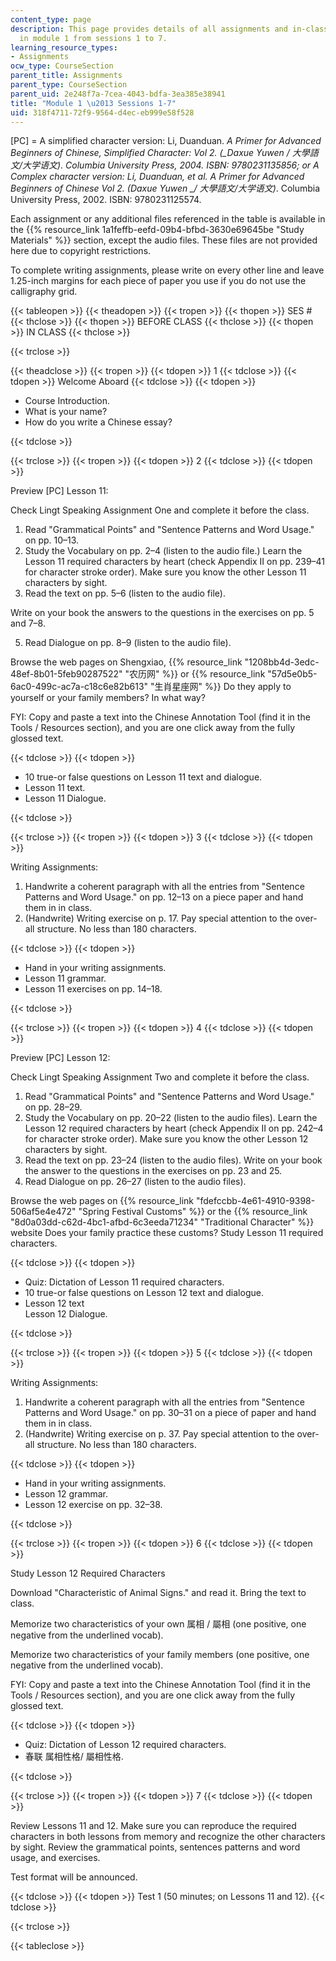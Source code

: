 ```yaml
---
content_type: page
description: This page provides details of all assignments and in-class activities
  in module 1 from sessions 1 to 7.
learning_resource_types:
- Assignments
ocw_type: CourseSection
parent_title: Assignments
parent_type: CourseSection
parent_uid: 2e248f7a-7cea-4043-bdfa-3ea385e38941
title: "Module 1 \u2013 Sessions 1-7"
uid: 318f4711-72f9-9564-d4ec-eb999e58f528
---
```


\[PC\] = A simplified character version: Li, Duanduan. _A Primer for Advanced Beginners of Chinese, Simplified Character: Vol 2. (__Daxue Yuwen / 大學語文/大学语文)._ Columbia University Press, 2004. ISBN: 9780231135856; or A Complex character version: Li, Duanduan, et al. _A Primer for Advanced Beginners of Chinese Vol 2._ (_Daxue Yuwen_ __/ 大學語文/大学语文_)_. Columbia University Press, 2002. ISBN: 9780231125574.

Each assignment or any additional files referenced in the table is available in the {{% resource_link 1a1feffb-eefd-09b4-bfbd-3630e69645be "Study Materials" %}} section, except the audio files. These files are not provided here due to copyright restrictions.

To complete writing assignments, please write on every other line and leave 1.25-inch margins for each piece of paper you use if you do not use the calligraphy grid.

{{< tableopen >}}
{{< theadopen >}}
{{< tropen >}}
{{< thopen >}}
SES #
{{< thclose >}}
{{< thopen >}}
BEFORE CLASS
{{< thclose >}}
{{< thopen >}}
IN CLASS
{{< thclose >}}

{{< trclose >}}

{{< theadclose >}}
{{< tropen >}}
{{< tdopen >}}
1
{{< tdclose >}}
{{< tdopen >}}
Welcome Aboard
{{< tdclose >}}
{{< tdopen >}}


*   Course Introduction.
*   What is your name?
*   How do you write a Chinese essay?


{{< tdclose >}}

{{< trclose >}}
{{< tropen >}}
{{< tdopen >}}
2
{{< tdclose >}}
{{< tdopen >}}


Preview \[PC\] Lesson 11:

Check Lingt Speaking Assignment One and complete it before the class.

1.  Read "Grammatical Points" and "Sentence Patterns and Word Usage." on pp. 10–13.
2.  Study the Vocabulary on pp. 2–4 (listen to the audio file.) Learn the Lesson 11 required characters by heart (check Appendix II on pp. 239–41 for character stroke order). Make sure you know the other Lesson 11 characters by sight.
3.  Read the text on pp. 5–6 (listen to the audio file).

Write on your book the answers to the questions in the exercises on pp. 5 and 7–8.

5.  Read Dialogue on pp. 8–9 (listen to the audio file).

Browse the web pages on Shengxiao, {{% resource_link "1208bb4d-3edc-48ef-8b01-5feb90287522" "农历网" %}} or {{% resource_link "57d5e0b5-6ac0-499c-ac7a-c18c6e82b613" "生肖星座网" %}} Do they apply to yourself or your family members? In what way?

FYI: Copy and paste a text into the Chinese Annotation Tool (find it in the Tools / Resources section), and you are one click away from the fully glossed text.


{{< tdclose >}}
{{< tdopen >}}


*   10 true-or false questions on Lesson 11 text and dialogue.
*   Lesson 11 text.
*   Lesson 11 Dialogue.


{{< tdclose >}}

{{< trclose >}}
{{< tropen >}}
{{< tdopen >}}
3
{{< tdclose >}}
{{< tdopen >}}


Writing Assignments:

1.  Handwrite a coherent paragraph with all the entries from "Sentence Patterns and Word Usage." on pp. 12–13 on a piece paper and hand them in in class.
2.  (Handwrite) Writing exercise on p. 17. Pay special attention to the over-all structure. No less than 180 characters.


{{< tdclose >}}
{{< tdopen >}}


*   Hand in your writing assignments.
*   Lesson 11 grammar.
*   Lesson 11 exercises on pp. 14–18.


{{< tdclose >}}

{{< trclose >}}
{{< tropen >}}
{{< tdopen >}}
4
{{< tdclose >}}
{{< tdopen >}}


Preview \[PC\] Lesson 12:

Check Lingt Speaking Assignment Two and complete it before the class.

1.  Read "Grammatical Points" and "Sentence Patterns and Word Usage." on pp. 28–29.
2.  Study the Vocabulary on pp. 20–22 (listen to the audio files). Learn the Lesson 12 required characters by heart (check Appendix II on pp. 242–4 for character stroke order). Make sure you know the other Lesson 12 characters by sight.
3.  Read the text on pp. 23–24 (listen to the audio files). Write on your book the answer to the questions in the exercises on pp. 23 and 25.
4.  Read Dialogue on pp. 26–27 (listen to the audio files).

Browse the web pages on {{% resource_link "fdefccbb-4e61-4910-9398-506af5e4e472" "Spring Festival Customs" %}} or the {{% resource_link "8d0a03dd-c62d-4bc1-afbd-6c3eeda71234" "Traditional Character" %}} website Does your family practice these customs? Study Lesson 11 required characters.


{{< tdclose >}}
{{< tdopen >}}


*   Quiz: Dictation of Lesson 11 required characters.
*   10 true-or false questions on Lesson 12 text and dialogue.
*   Lesson 12 text  
    Lesson 12 Dialogue.


{{< tdclose >}}

{{< trclose >}}
{{< tropen >}}
{{< tdopen >}}
5
{{< tdclose >}}
{{< tdopen >}}


Writing Assignments:

1.  Handwrite a coherent paragraph with all the entries from "Sentence Patterns and Word Usage." on pp. 30–31 on a piece of paper and hand them in in class.
2.  (Handwrite) Writing exercise on p. 37. Pay special attention to the over-all structure. No less than 180 characters.


{{< tdclose >}}
{{< tdopen >}}


*   Hand in your writing assignments.
*   Lesson 12 grammar.
*   Lesson 12 exercise on pp. 32–38.


{{< tdclose >}}

{{< trclose >}}
{{< tropen >}}
{{< tdopen >}}
6
{{< tdclose >}}
{{< tdopen >}}


Study Lesson 12 Required Characters

Download "Characteristic of Animal Signs." and read it. Bring the text to class.

Memorize two characteristics of your own 属相 / 屬相 (one positive, one negative from the underlined vocab).

Memorize two characteristics of your family members (one positive, one negative from the underlined vocab).

FYI: Copy and paste a text into the Chinese Annotation Tool (find it in the Tools / Resources section), and you are one click away from the fully glossed text.


{{< tdclose >}}
{{< tdopen >}}


*   Quiz: Dictation of Lesson 12 required characters.
*   春联 属相性格/ 屬相性格.


{{< tdclose >}}

{{< trclose >}}
{{< tropen >}}
{{< tdopen >}}
7
{{< tdclose >}}
{{< tdopen >}}


Review Lessons 11 and 12. Make sure you can reproduce the required characters in both lessons from memory and recognize the other characters by sight. Review the grammatical points, sentences patterns and word usage, and exercises.

Test format will be announced.


{{< tdclose >}}
{{< tdopen >}}
Test 1 (50 minutes; on Lessons 11 and 12).
{{< tdclose >}}

{{< trclose >}}

{{< tableclose >}}